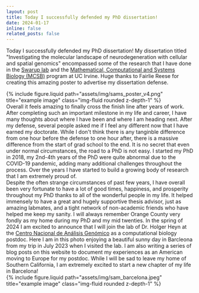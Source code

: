 ```yaml
---
layout: post
title: Today I successfully defended my PhD dissertation!
date: 2024-01-17 
inline: false
related_posts: false
---
```


Today I successfully defended my PhD dissertation! My dissertation titled "Investigating the molecular landscape of neurodegeneration with cellular and spatial genomics" encompassed some of the research that I have done in the <a href="https://swaruplab.bio.uci.edu/">Swarup lab</a> and the <a href="https://ccbs.uci.edu/education/mcsb/">Mathematical, Computational and Systems Biology (MCSB)</a> program at UC Irvine. Huge thanks to Fairlie Reese for creating this amazing poster to advertise my dissertation defense.

<div class="row justify-content-sm-center">
    <div class="col-sm-4 mt-3 mt-md-0">
        {% include figure.liquid path="assets/img/sams_poster_v4.png" title="example image" class="img-fluid rounded z-depth-1" %}
    </div>
    <div class="col-sm-8 mt-3 mt-md-0">  
    Overall it feels amazing to finally cross the finish line after years of work. After completing such an important milestone in my life and career, I have many thoughts about where I have been and where I am heading next. After my defense, several people asked me if I feel any different now that I have earned my doctorate. While I don't think there is any tanginble difference from one hour before the defense to one hour after, there is a massive difference from the start of grad school to the end. It is no secret that even under normal circumstances, the road to a PhD is not easy. I started my PhD in 2018, my 2nd-4th years of the PhD were quite abnormal due to the COVID-19 pandemic, adding many additional challenges throughout the process. Over the years I have started to build a growing body of research that I am extremely proud of. 
    </div>
</div>


<div class="row justify-content-sm-center">
    <div class="col-sm-8 mt-3 mt-md-0">  
    Despite the often strange circumstances of past few years, I have overall been very fortunate to have a lot of good times, happiness, and prosperity throughout my PhD thanks to all of the wonderful people in my life. It helped immensely to have a great and hugely supportive thesis advisor, just as amazing labmates, and a tight network of non-academic friends who have helped me keep my sanity. I will always remember Orange County very fondly as my home during my PhD and my mid twenties.   In the spring of 2024 I am excited to announce that I will join the lab of Dr. Holger Heyn at the <a href="https://www.cnag.eu/teams/genome-research-unit/single-cell-genomics-team">Centro Nacional de Análisis Genómico</a> as a computational biology postdoc. Here I am in this photo enjoying a beautiful sunny day in Barcleona from my trip in July 2023 when I visited the lab. I am also writing a series of blog posts on this website to document my experiences as an American moving to Europe for my postdoc. While I will be sad to leave my home of Southern California, I am extremely excited to start a new chapter of my life in Barcelona!
    </div>
     <div class="col-sm-4 mt-3 mt-md-0">
        {% include figure.liquid path="assets/img/sam_barcelona.jpeg" title="example image" class="img-fluid rounded z-depth-1" %}
    </div>
</div>